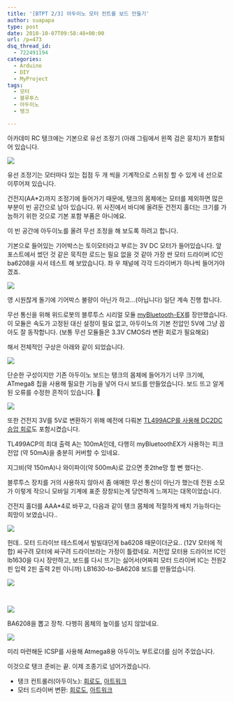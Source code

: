 ```yaml
---
title: '[BTPT 2/3] 아두이노 모터 컨트롤 보드 만들기'
author: suapapa
type: post
date: 2010-10-07T09:58:48+00:00
url: /p=473
dsq_thread_id:
  - 722491194
categories:
  - Arduino
  - DIY
  - MyProject
tags:
  - 모터
  - 블루투스
  - 아두이노
  - 탱크

---
```

아카데미 RC 탱크에는 기본으로 유선 조정기 (아래 그림에서 왼쪽 검은 뭉치)가 포함되어 있습니다.

![](https://asset.homin.dev/blog/image/btpt_tank_body.jpg)

유선 조정기는 모터마다 있는 접점 두 개 씩을 기계적으로 스위칭 할 수 있게 네 선으로 이루어져 있습니다.

건전지(AA*2)까지 조정기에 들어가기 때문에, 탱크의 몸체에는 모터를 제외하면 많은 부분이 빈 공간으로 남아 있습니다. 위 사진에서 바디에 올려둔 건전지 홀더는 크기를 가늠하기 위한 것으로 기본 포함 부품은 아니에요.

이 빈 공간에 아두이노를 올려 무선 조정을 해 보도록 하려고 합니다.

기본으로 들어있는 기어박스는 토이모터라고 부르는 3V DC 모터가 들어있습니다. 앞 포스트에서 썼던 것 같은 묵직한 로드는 필요 없을 것 같아 가장 싼 모터 드라이버 IC인 ba6208을 사서 테스트 해 보았습니다. 좌 우 채널에 각각 드라이버가 하나씩 들어가야 겠죠.



![](https://asset.homin.dev/blog/image/btpt_ba6028_test.jpg)

영 시원찮게 돌기에 기어박스 불량이 아닌가 하고&#8230;(아닙니다) 일단 계속 진행 합니다.

무선 통신을 위해 위드로봇의 블루투스 시리얼 모듈 [myBluetooth-EX][1]를 장만했습니다. 이 모듈은 속도가 고정된 대신 설정이 필요 없고, 아두이노의 기본 전압인 5V에 그냥 꼽아도 잘 동작합니다. (보통 무선 모듈들은 3.3V CMOS라 변환 회로가 필요해요)

해서 전체적인 구상은 아래와 같이 되었습니다.

![](https://asset.homin.dev/blog/image/btpt_diagram.png)

단순한 구성이지만 기존 아두이노 보드는 탱크의 몸체에 들어가기 너무 크기에, ATmega8 칩을 사용해 필요한 기능을 넣어 다시 보드를 만들었습니다. 보드 뜨고 알게된 오류를 수정한 흔적이 있습니다. 🙂



![](https://asset.homin.dev/blog/image/btpt_brd_btm.jpg)

또한 건전지 3V를 5V로 변환하기 위해 예전에 다뤄본 [TL499ACP를 사용해 DC2DC 승압 회로][2]도 포함시켰습니다.

TL499ACP의 최대 출력 A는 100mA인데, 다행히 myBluetoothEX가 사용하는 피크 전압 (약 50mA)을 충분히 커버할 수 있네요.

지그비(약 150mA)나 와이파이(약 500mA)로 갔으면 좃2the망 할 뻔 했다는.

블루투스 장치를 거의 사용하지 않아서 좀 애매한 무선 통신이 아닌가 했는데 전원 소모가 이렇게 작으니 모바일 기계에 표준 장창되는게 당연하게 느껴지는 대목이었습니다.

건전지 홀더를 AAA*4로 바꾸고, 다음과 같이 탱크 몸체에 적절하게 배치 가능하다는 희망이 보였습니다..



![](https://asset.homin.dev/blog/image/btpt_tankcon_deploy_test.jpg)

헌데.. 모터 드라이브 테스트에서 빌빌대던게 ba6208 때문이더군요.. (12V 모터에 적합) 싸구려 모터에 싸구려 드라이브라는 가정이 틀렸네요. 저전압 모터용 드라이브 IC인 lb1630을 다시 장만하고, 보드를 다시 뜨기는 싫어서(어짜피 모터 드라이버 IC는 전원2핀 입력 2핀 출력 2핀 이니까) LB1630-to-BA6208 보드를 만들었습니다.

![](https://asset.homin.dev/blog/image/btpt_lb1630_2_ba6208.jpg)

 

![](https://asset.homin.dev/blog/image/btpt_brd_top.jpg)

BA6208을 뽑고 장착. 다행히 몸체의 높이를 넘지 않았네요. 

![](https://asset.homin.dev/blog/image/btpt_tankcon_deploy_final.jpg)

미리 마련해둔 ICSP를 사용해 Atmega8용 아두이노 부트로더를 심어 주었습니다.

이것으로 탱크 준비는 끝. 이제 조종기로 넘어가겠습니다. 

  * 탱크 컨트롤러(아두이노): [회로도][3], [아트워크][4]
  * 모터 드라이버 변환: [회로도][5], [아트워크][6]

 [1]: http://www.withrobot.com/entry/myBluetooth-EX
 [2]: https://homin.dev/blog/p=84
 [3]: https://homin.dev/svn/HW/PinkTank/board/controller.sch
 [4]: https://homin.dev/svn/HW/PinkTank/board/controller.brd
 [5]: https://homin.dev/svn/HW/PinkTank/board/lb1360_to_ba6208.sch
 [6]: https://homin.dev/svn/HW/PinkTank/board/lb1360_to_ba6208.brd